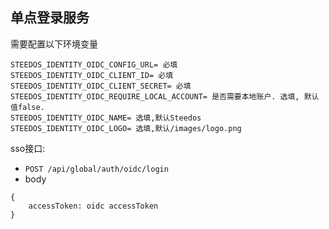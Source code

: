 <!--
 * @Author: baozhoutao@steedos.com
 * @Date: 2022-06-24 17:03:59
 * @LastEditors: baozhoutao@steedos.com
 * @LastEditTime: 2022-06-29 15:45:29
 * @Description: 
-->
## 单点登录服务

需要配置以下环境变量
```
STEEDOS_IDENTITY_OIDC_CONFIG_URL= 必填
STEEDOS_IDENTITY_OIDC_CLIENT_ID= 必填
STEEDOS_IDENTITY_OIDC_CLIENT_SECRET= 必填
STEEDOS_IDENTITY_OIDC_REQUIRE_LOCAL_ACCOUNT= 是否需要本地账户. 选填, 默认值false.
STEEDOS_IDENTITY_OIDC_NAME= 选填,默认Steedos
STEEDOS_IDENTITY_OIDC_LOGO= 选填,默认/images/logo.png
```


sso接口:

- `POST /api/global/auth/oidc/login`
- body
```
{
    accessToken: oidc accessToken
}
```